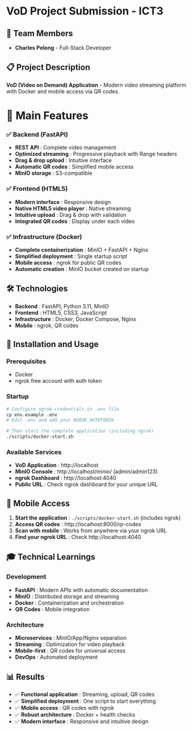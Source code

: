 # VoD Project Submission - ICT3

## 👥 Team Members
- **Charles Pelong** - Full-Stack Developer

## 📋 Project Description

**VoD (Video on Demand) Application** - Modern video streaming platform with Docker and mobile access via QR codes.

# 🎯 Main Features

### ✅ Backend (FastAPI)
- **REST API** : Complete video management
- **Optimized streaming** : Progressive playback with Range headers
- **Drag & drop upload** : Intuitive interface
- **Automatic QR codes** : Simplified mobile access
- **MinIO storage** : S3-compatible

### ✅ Frontend (HTML5)
- **Modern interface** : Responsive design
- **Native HTML5 video player** : Native streaming
- **Intuitive upload** : Drag & drop with validation
- **Integrated QR codes** : Display under each video

### ✅ Infrastructure (Docker)
- **Complete containerization** : MinIO + FastAPI + Nginx
- **Simplified deployment** : Single startup script
- **Mobile access** : ngrok for public QR codes
- **Automatic creation** : MinIO bucket created on startup

## 🛠️ Technologies

- **Backend** : FastAPI, Python 3.11, MinIO
- **Frontend** : HTML5, CSS3, JavaScript
- **Infrastructure** : Docker, Docker Compose, Nginx
- **Mobile** : ngrok, QR codes

## 🚀 Installation and Usage

### Prerequisites
- Docker
- ngrok free account with auth token

### Startup
```bash
# Configure ngrok credentials in .env file
cp env.example .env
# Edit .env and add your NGROK_AUTHTOKEN

# Then start the complete application (including ngrok)
./scripts/docker-start.sh
```

### Available Services
- **VoD Application** : http://localhost
- **MinIO Console** : http://localhost/minio/ (admin/admin123)
- **ngrok Dashboard** : http://localhost:4040
- **Public URL** : Check ngrok dashboard for your unique URL

## 📱 Mobile Access

1. **Start the application** : `./scripts/docker-start.sh` (includes ngrok)
2. **Access QR codes** : http://localhost:8000/qr-codes
3. **Scan with mobile** : Works from anywhere via your ngrok URL
4. **Find your ngrok URL** : Check http://localhost:4040

## 🎓 Technical Learnings

### Development
- **FastAPI** : Modern APIs with automatic documentation
- **MinIO** : Distributed storage and streaming
- **Docker** : Containerization and orchestration
- **QR Codes** : Mobile integration

### Architecture
- **Microservices** : MinIO/App/Nginx separation
- **Streaming** : Optimization for video playback
- **Mobile-first** : QR codes for universal access
- **DevOps** : Automated deployment

## 📊 Results

- ✅ **Functional application** : Streaming, upload, QR codes
- ✅ **Simplified deployment** : One script to start everything
- ✅ **Mobile access** : QR codes with ngrok
- ✅ **Robust architecture** : Docker + health checks
- ✅ **Modern interface** : Responsive and intuitive design

